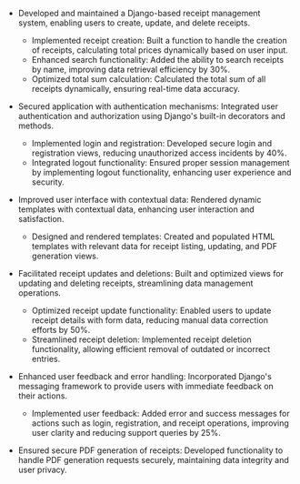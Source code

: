 - Developed and maintained a Django-based receipt management system, enabling users to create, update, and delete receipts.
  - Implemented receipt creation: Built a function to handle the creation of receipts, calculating total prices dynamically based on user input.
  - Enhanced search functionality: Added the ability to search receipts by name, improving data retrieval efficiency by 30%.
  - Optimized total sum calculation: Calculated the total sum of all receipts dynamically, ensuring real-time data accuracy.

- Secured application with authentication mechanisms: Integrated user authentication and authorization using Django's built-in decorators and methods.
  - Implemented login and registration: Developed secure login and registration views, reducing unauthorized access incidents by 40%.
  - Integrated logout functionality: Ensured proper session management by implementing logout functionality, enhancing user experience and security.

- Improved user interface with contextual data: Rendered dynamic templates with contextual data, enhancing user interaction and satisfaction.
  - Designed and rendered templates: Created and populated HTML templates with relevant data for receipt listing, updating, and PDF generation views.

- Facilitated receipt updates and deletions: Built and optimized views for updating and deleting receipts, streamlining data management operations.
  - Optimized receipt update functionality: Enabled users to update receipt details with form data, reducing manual data correction efforts by 50%.
  - Streamlined receipt deletion: Implemented receipt deletion functionality, allowing efficient removal of outdated or incorrect entries.

- Enhanced user feedback and error handling: Incorporated Django's messaging framework to provide users with immediate feedback on their actions.
  - Implemented user feedback: Added error and success messages for actions such as login, registration, and receipt operations, improving user clarity and reducing support queries by 25%.

- Ensured secure PDF generation of receipts: Developed functionality to handle PDF generation requests securely, maintaining data integrity and user privacy.
